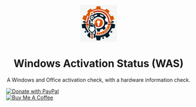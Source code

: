 <p align="center"><img src="logo1.jfif" alt="WAS Logo" style="height: 20% !important;width: 20% !important;"></p>

<h1 align="center">Windows  Activation  Status (WAS)</h1>

<p align="center">A Windows and Office activation check, with a hardware information check.</p>

<a href="https://paypal.me/PaoYanC">
  <img src="https://raw.githubusercontent.com/stefan-niedermann/paypal-donate-button/master/paypal-donate-button.png" alt="Donate with PayPal" style="height: 20% !important;width: 20% !important;">
</a><br>
<a href="https://www.buymeacoffee.com/ecy88214" target="_blank"><img src="https://cdn.buymeacoffee.com/buttons/v2/default-yellow.png" alt="Buy Me A Coffee" style="height: 20% !important;width: 20% !important;"></a>
